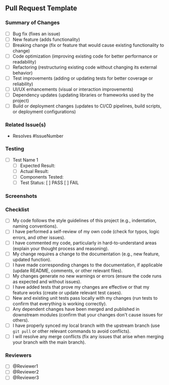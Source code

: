 ## Pull Request Template

### Summary of Changes
<!-- Please provide a brief description of the changes made in this pull request. -->
<!-- What types of changes does your code introduce? Put an `x` in all the boxes that apply: -->
- [ ] Bug fix (fixes an issue)
- [ ] New feature (adds functionality)
- [ ] Breaking change (fix or feature that would cause existing functionality to change)
- [ ] Code optimization (improving existing code for better performance or readability)
- [ ] Refactoring (restructuring existing code without changing its external behavior)
- [ ] Test improvements (adding or updating tests for better coverage or reliability)
- [ ] UI/UX enhancements (visual or interaction improvements)
- [ ] Dependency updates (updating libraries or frameworks used by the project)
- [ ] Build or deployment changes (updates to CI/CD pipelines, build scripts, or deployment configurations)

### Related Issue(s)
<!-- Please reference any related issue(s) that this pull request addresses and include the issue number(s) in the description. -->
- Resolves #IssueNumber

### Testing
<!-- Describe the testing process you have followed to ensure that your changes are working as expected. Include any relevant test cases, tools, or resources. -->
- [ ] Test Name 1
  - [ ] Expected Result:
  - [ ] Actual Result:
  - [ ] Components Tested: 
  - [ ] Test Status: [ ] PASS [ ] FAIL

### Screenshots
<!-- Add screenshots to help explain your visual changes, such as UI updates. -->

### Checklist
<!-- Please ensure you have completed the following before submitting your pull request: -->
- [ ] My code follows the style guidelines of this project (e.g., indentation, naming conventions).
- [ ] I have performed a self-review of my own code (check for typos, logic errors, and other issues).
- [ ] I have commented my code, particularly in hard-to-understand areas (explain your thought process and reasoning).
- [ ] My change requires a change to the documentation (e.g., new feature, updated function).
- [ ] I have made corresponding changes to the documentation, if applicable (update README, comments, or other relevant files).
- [ ] My changes generate no new warnings or errors (ensure the code runs as expected and without issues).
- [ ] I have added tests that prove my changes are effective or that my feature works (create or update relevant test cases).
- [ ] New and existing unit tests pass locally with my changes (run tests to confirm that everything is working correctly).
- [ ] Any dependent changes have been merged and published in downstream modules (confirm that your changes don't cause issues for others).
- [ ] I have properly synced my local branch with the upstream branch (use `git pull` or other relevant commands to avoid conflicts).
- [ ] I will resolve any merge conflicts (fix any issues that arise when merging your branch with the main branch).

### Reviewers
<!-- Please mention the team members who should review your pull request. This will ensure that the appropriate people are notified of your changes. -->
- [ ] @Reviewer1
- [ ] @Reviewer2
- [ ] @Reviewer3
